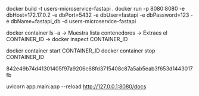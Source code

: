 docker build -t users-microservice-fastapi .
docker run -p 8080:8080 -e dbHost=172.17.0.2 -e dbPort=5432 -e dbUser=fastapi -e dbPassword=123 -e dbName=fastapi_db -d users-microservice-fastapi

docker container ls -a -> Muestra lista contenedores -> Extraes el CONTAINER_ID -> docker inspect CONTAINER_ID

docker container start CONTAINER_ID
docker container stop CONTAINER_ID

842e49b74d41301405f97a9206c68fd3715408c87a5ab5eab3f653d1443017fb

uvicorn app.main:app --reload
http://127.0.0.1:8080/docs